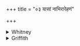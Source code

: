 +++
title = "०३ यासां नाभिरारेहणं"

+++

<details><summary>Whitney</summary>

### Translation
3. They whose navel is a licking, in \[whose\] heart is made  
conciliation—let the kine, mothers of ghee, conciliate her yonder to me.

### Notes
The comm. reads *amū́s* in **d**, and so is able to understand *yā́sām* at  
the beginning as relating to "women" understood, and not a *gā́vas;* and  
he explains *āréhaṇam* by *āsvādanīyam* 'something to be enjoyed by  
tasting.' The obscure and difficult first pāda is perhaps corrupt.
</details>

<details><summary>Griffith</summary>

May they whose kisses are a bond, a love-charm laid within the heart, Mothers of butter, may the cows incline that maid to love of me.
</details>
